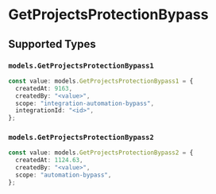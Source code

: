 # GetProjectsProtectionBypass


## Supported Types

### `models.GetProjectsProtectionBypass1`

```typescript
const value: models.GetProjectsProtectionBypass1 = {
  createdAt: 9163,
  createdBy: "<value>",
  scope: "integration-automation-bypass",
  integrationId: "<id>",
};
```

### `models.GetProjectsProtectionBypass2`

```typescript
const value: models.GetProjectsProtectionBypass2 = {
  createdAt: 1124.63,
  createdBy: "<value>",
  scope: "automation-bypass",
};
```

